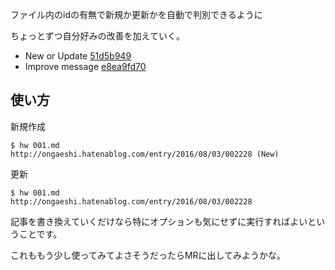 ファイル内のidの有無で新規か更新かを自動で判別できるように
<!-- 10328749687177261057 -->
ちょっとずつ自分好みの改善を加えていく。

- New or Update [51d5b949](https://github.com/ongaeshi/hatenablog-writer/commit/51d5b949baf8d3d1056e91bed125039248ea408c)
- Improve message [e8ea9fd70](https://github.com/ongaeshi/hatenablog-writer/commit/e8ea9fd70f1067153e137f74c812b8a4c7eef427)

## 使い方
新規作成

```
$ hw 001.md
http://ongaeshi.hatenablog.com/entry/2016/08/03/002228 (New)
```

更新

```
$ hw 001.md
http://ongaeshi.hatenablog.com/entry/2016/08/03/002228
```

記事を書き換えていくだけなら特にオプションも気にせずに実行すればよいということです。

これももう少し使ってみてよさそうだったらMRに出してみようかな。
